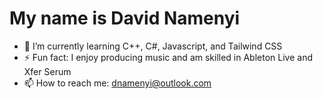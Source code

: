 # My name is David Namenyi 

- 🌱 I’m currently learning C++, C#, Javascript, and Tailwind CSS
- ⚡ Fun fact: I enjoy producing music and am skilled in Ableton Live and Xfer Serum
- 📫 How to reach me: dnamenyi@outlook.com

<!--
**dnamenyi/dnamenyi** is a ✨ _special_ ✨ repository because its `README.md` (this file) appears on your GitHub profile.

Here are some ideas to get you started:

- 🔭 I’m currently working on ...
- 🌱 I’m currently learning ...
- 👯 I’m looking to collaborate on ...
- 🤔 I’m looking for help with ...
- 💬 Ask me about ...
- 📫 How to reach me: ...
- 😄 Pronouns: ...
- ⚡ Fun fact: ...
-->
